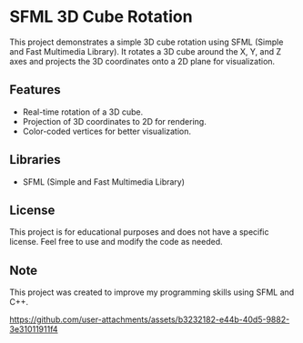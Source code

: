 # SFML 3D Cube Rotation

This project demonstrates a simple 3D cube rotation using SFML (Simple and Fast Multimedia Library). It rotates a 3D cube around the X, Y, and Z axes and projects the 3D coordinates onto a 2D plane for visualization.

## Features

- Real-time rotation of a 3D cube.
- Projection of 3D coordinates to 2D for rendering.
- Color-coded vertices for better visualization.

## Libraries

- SFML (Simple and Fast Multimedia Library)

## License

This project is for educational purposes and does not have a specific license. Feel free to use and modify the code as needed.

## Note

This project was created to improve my programming skills using SFML and C++.


https://github.com/user-attachments/assets/b3232182-e44b-40d5-9882-3e31011911f4


